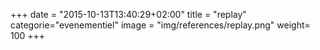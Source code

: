 +++
date = "2015-10-13T13:40:29+02:00"
title = "replay"
categorie="evenementiel"
image = "img/references/replay.png"
weight= 100
+++

